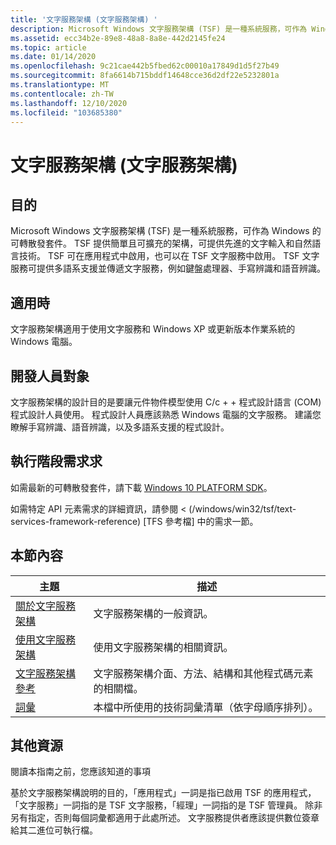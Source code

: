 ```yaml
---
title: '文字服務架構 (文字服務架構) '
description: Microsoft Windows 文字服務架構 (TSF) 是一種系統服務，可作為 Windows 2000 的可轉散發套件。
ms.assetid: ecc34b2e-89e8-48a8-8a8e-442d2145fe24
ms.topic: article
ms.date: 01/14/2020
ms.openlocfilehash: 9c21cae442b5fbed62c00010a17849d1d5f27b49
ms.sourcegitcommit: 8fa6614b715bddf14648cce36d2df22e5232801a
ms.translationtype: MT
ms.contentlocale: zh-TW
ms.lasthandoff: 12/10/2020
ms.locfileid: "103685380"
---
```

# <a name="text-services-framework-text-services-framework"></a>文字服務架構 (文字服務架構) 

## <a name="purpose"></a>目的

Microsoft Windows 文字服務架構 (TSF) 是一種系統服務，可作為 Windows 的可轉散發套件。 TSF 提供簡單且可擴充的架構，可提供先進的文字輸入和自然語言技術。 TSF 可在應用程式中啟用，也可以在 TSF 文字服務中啟用。 TSF 文字服務可提供多語系支援並傳遞文字服務，例如鍵盤處理器、手寫辨識和語音辨識。

## <a name="where-applicable"></a>適用時

文字服務架構適用于使用文字服務和 Windows XP 或更新版本作業系統的 Windows 電腦。

## <a name="developer-audience"></a>開發人員對象

文字服務架構的設計目的是要讓元件物件模型使用 C/c + + 程式設計語言 (COM) 程式設計人員使用。 程式設計人員應該熟悉 Windows 電腦的文字服務。 建議您瞭解手寫辨識、語音辨識，以及多語系支援的程式設計。

## <a name="run-time-requirements"></a>執行階段需求求

如需最新的可轉散發套件，請下載 [Windows 10 PLATFORM SDK](https://developer.microsoft.com/windows/downloads/windows-10-sdk)。

如需特定 API 元素需求的詳細資訊，請參閱 < (/windows/win32/tsf/text-services-framework-reference) [TFS 參考檔] 中的需求一節。

## <a name="in-this-section"></a>本節內容



| 主題                                                                                 | 描述                                                                                                      |
|---------------------------------------------------------------------------------------|------------------------------------------------------------------------------------------------------------------|
| [關於文字服務架構](about-text-services-framework.md)<br/>         | 文字服務架構的一般資訊。<br/>                                                    |
| [使用文字服務架構](using-text-services-framework.md)<br/>         | 使用文字服務架構的相關資訊。<br/>                                                      |
| [文字服務架構參考](text-services-framework-reference.md)<br/> | 文字服務架構介面、方法、結構和其他程式碼元素的相關檔。<br/> |
| [詞彙](glossary.md)<br/>                                                   | 本檔中所使用的技術詞彙清單（依字母順序排列）。<br/>                                   |



 

## <a name="additional-resources"></a>其他資源

閱讀本指南之前，您應該知道的事項

基於文字服務架構說明的目的，「應用程式」一詞是指已啟用 TSF 的應用程式，「文字服務」一詞指的是 TSF 文字服務，「經理」一詞指的是 TSF 管理員。 除非另有指定，否則每個詞彙都適用于此處所述。 文字服務提供者應該提供數位簽章給其二進位可執行檔。

 

 





